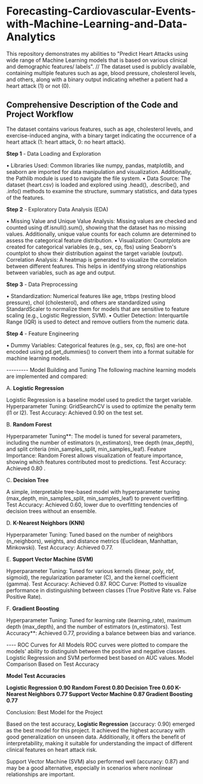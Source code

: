# Forecasting-Cardiovascular-Events-with-Machine-Learning-and-Data-Analytics

This repository demonstrates my abilities to "Predict Heart Attacks using wide range of Machine Learning models that is based on various clinical and demographic features/ labels". 
// The dataset used is publicly available, containing multiple features such as age, blood pressure, cholesterol levels, and others, along with a binary output indicating whether a patient had a heart attack (1) or not (0).

## Comprehensive Description of the Code and Project Workflow ##

The dataset contains various features, such as age, cholesterol levels, and exercise-induced angina, with a binary target indicating the occurrence of a heart attack (1: heart attack, 0: no heart attack).

**Step 1** - Data Loading and Exploration

• Libraries Used: Common libraries like numpy, pandas, matplotlib, and seaborn are imported for data manipulation and visualization. Additionally, the Pathlib module is used to navigate the file system.
• Data Source: The dataset (heart.csv) is loaded and explored using .head(), .describe(), and .info() methods to examine the structure, summary statistics, and data types of the features.

**Step 2** - Exploratory Data Analysis (EDA) 

• Missing Value and Unique Value Analysis: Missing values are checked and counted using df.isnull().sum(), showing that the dataset has no missing values. Additionally, unique value counts for each column are determined to assess the categorical feature distribution.
• Visualization:
Countplots are created for categorical variables (e.g., sex, cp, fbs) using Seaborn's countplot to show their distribution against the target variable (output).
Correlation Analysis: A heatmap is generated to visualize the correlation between different features. This helps in identifying strong relationships between variables, such as age and output.

**Step 3** - Data Preprocessing

• Standardization: Numerical features like age, trtbps (resting blood pressure), chol (cholesterol), and others are standardized using StandardScaler to normalize them for models that are sensitive to feature scaling (e.g., Logistic Regression, SVM).
• Outlier Detection: Interquartile Range (IQR) is used to detect and remove outliers from the numeric data.

**Step 4** - Feature Engineering

• Dummy Variables: Categorical features (e.g., sex, cp, fbs) are one-hot encoded using pd.get_dummies() to convert them into a format suitable for machine learning models.

--------- Model Building and Tuning The following machine learning models are implemented and compared:

A. **Logistic Regression**

Logistic Regression is a baseline model used to predict the target variable.
Hyperparameter Tuning: GridSearchCV is used to optimize the penalty term (l1 or l2).
Test Accuracy: Achieved 0.90 on the test set.

B. **Random Forest**

Hyperparameter Tuning**: The model is tuned for several parameters, including the number of estimators (n_estimators), tree depth (max_depth), and split criteria (min_samples_split, min_samples_leaf).
Feature Importance: Random Forest allows visualization of feature importance, showing which features contributed most to predictions.
Test Accuracy: Achieved 0.80 .

C. **Decision Tree**

A simple, interpretable tree-based model with hyperparameter tuning (max_depth, min_samples_split, min_samples_leaf) to prevent overfitting.
Test Accuracy: Achieved 0.60, lower due to overfitting tendencies of decision trees without an ensemble.

D. **K-Nearest Neighbors (KNN)**

Hyperparameter Tuning: Tuned based on the number of neighbors (n_neighbors), weights, and distance metrics (Euclidean, Manhattan, Minkowski).
Test Accuracy: Achieved 0.77.

E. **Support Vector Machine (SVM)**

Hyperparameter Tuning: Tuned for various kernels (linear, poly, rbf, sigmoid), the regularization parameter (C), and the kernel coefficient (gamma).
Test Accuracy: Achieved 0.87.
ROC Curve: Plotted to visualize performance in distinguishing between classes (True Positive Rate vs. False Positive Rate).

F. **Gradient Boosting**

Hyperparameter Tuning: Tuned for learning rate (learning_rate), maximum depth (max_depth), and the number of estimators (n_estimators).
Test Accuracy**: Achieved 0.77, providing a balance between bias and variance.


---- ROC Curves for All Models
ROC curves were plotted to compare the models' ability to distinguish between the positive and negative classes. Logistic Regression and SVM performed best based on AUC values.
Model Comparison Based on Test Accuracy

**Model	Test Accuracies**

**Logistic Regression	0.90
Random Forest	0.80
Decision Tree	0.60
K-Nearest Neighbors	0.77
Support Vector Machine	0.87
Gradient Boosting	0.77**


Conclusion: Best Model for the Project

Based on the test accuracy, **Logistic Regression** (accuracy: 0.90) emerged as the best model for this project. It achieved the highest accuracy with good generalization on unseen data. Additionally, it offers the benefit of interpretability, making it suitable for understanding the impact of different clinical features on heart attack risk.

Support Vector Machine (SVM) also performed well (accuracy: 0.87) and may be a good alternative, especially in scenarios where nonlinear relationships are important.


